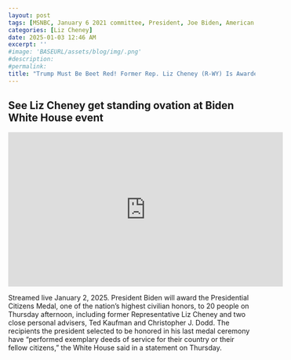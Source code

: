 ```yaml
---
layout: post
tags: [MSNBC, January 6 2021 committee, President, Joe Biden, American Citizens Award, Donald Trump, politics]
categories: [Liz Cheney]
date: 2025-01-03 12:46 AM
excerpt: ''
#image: 'BASEURL/assets/blog/img/.png'
#description:
#permalink:
title: "Trump Must Be Beet Red! Former Rep. Liz Cheney (R-WY) Is Awarded American Citizens Award By President Joe Biden. Gets a Standing Ovation Also!"
---
```



## See Liz Cheney get standing ovation at Biden White House event

<iframe width="560" height="315" src="https://www.youtube.com/embed/uhv9QGV6as0?si=kGbGooYGkoGlVZlg&amp;start=570" title="YouTube video player" frameborder="0" allow="accelerometer; autoplay; clipboard-write; encrypted-media; gyroscope; picture-in-picture; web-share" referrerpolicy="strict-origin-when-cross-origin" allowfullscreen></iframe>

Streamed live January 2, 2025.
President Biden will award the Presidential Citizens Medal, one of the nation’s highest civilian honors, to 20 people on Thursday afternoon, including former Representative Liz Cheney and two close personal advisers, Ted Kaufman and Christopher J. Dodd. The recipients the president selected to be honored in his last medal ceremony have “performed exemplary deeds of service for their country or their fellow citizens,” the White House said in a statement on Thursday.